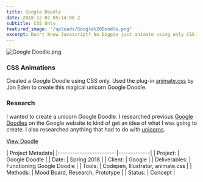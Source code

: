 ```yaml
---
title: Google Doodle
date: 2018-12-02 05:14:00 Z
subtitle: CSS Only
featured_image: "/uploads/Google%20Doodle.png"
excerpt: Don't know Javascript? No biggie just animate using only CSS.
---
```


![Google Doodle.png](/uploads/Google%20Doodle.png)

### CSS Animations

Created a Google Doodle using CSS only. Used the plug-in [animate.css](https://daneden.github.io/animate.css/) by Jon Eden to create this magical unicorn Google Doodle.

### Research
I wanted to create a unicorn Google Doodle. I researched previous [Google Doodles](https://www.google.com/doodles) on the Google website to kind of get an idea of what I was going to create. I also researched anything that had to do with [unicorns](https://www.google.com/search?q=unicorns&source=lnms&tbm=isch&sa=X&ved=0ahUKEwipgNDqrJHfAhUEKH0KHbYWD4EQ_AUIDigB&biw=1020&bih=650). 

<a href="https://codepen.io/noremuhh/project/full/DadNwQ" class="button">View Doodle</a>


| Project Metadata|
|------------------------|-------------|
| Project:  | Google Doodle   |
| Date:  | Spring 2018   |
| Client: | Google  |
| Deliverables: | Functioning Google Doodle  |
| Tools: | Codepen, Illustrator, animate.css  |
| Methods: | Mood Board, Research, Prototype |
| Status: | Concept  |